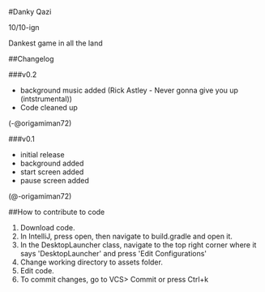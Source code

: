 #Danky Qazi

10/10-ign

Dankest game in all the land

##Changelog

###v0.2

* background music added (Rick Astley - Never gonna give you up (intstrumental))
* Code cleaned up

(-@origamiman72)


###v0.1

* initial release
* background added
* start screen added
* pause screen added

(@-origamiman72)

##How to contribute to code

1. Download code.
2. In IntelliJ, press open, then navigate to build.gradle and open it.
3. In the DesktopLauncher class, navigate to the top right corner where it says 'DesktopLauncher' and press 'Edit Configurations'
4. Change working directory to assets folder.
5. Edit code.
6. To commit changes, go to VCS> Commit or press Ctrl+k
